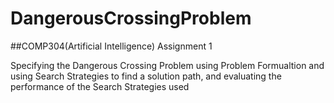 # DangerousCrossingProblem

##COMP304(Artificial Intelligence) Assignment 1

Specifying the Dangerous Crossing Problem using Problem Formualtion and using Search Strategies to find a solution path, and evaluating the performance of the Search Strategies used 

